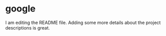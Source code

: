 # google
I am editing the README file. Adding some more details about the project descriptions is great.

